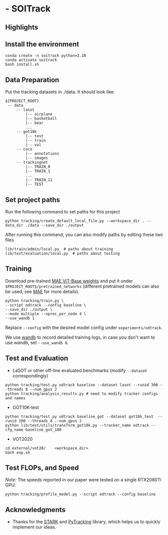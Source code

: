 #  - SOITrack

<!-- The [AAAI'2024] official implementation for the **AAAI 2024** paper \[[_ODTrack: Online Dense Temporal Token Learning for Visual Tracking_](https://arxiv.org/abs/2401.01686)\].

[[Models](https://drive.google.com/drive/folders/17LacrfRO01R75bxU4bgA87eo1b_rX5Gj?usp=sharing)], [[Raw Results](https://drive.google.com/drive/folders/10I7aHb2J4SFTMuQ_LN33VbaiykD_M2hi?usp=sharing)], [[Training logs](https://drive.google.com/drive/folders/1BXnYmnGnSZIA0IR_gwdlDczl0ex4DgFF?usp=sharing)] -->




## Highlights

<!-- ### :star2:  -->

<!-- <p align="center">
  <img width="85%" src="assets/arch.png" alt="Framework"/>
</p>
 -->



<!-- ### :star2: Strong Performance

| Tracker     | GOT-10K (AO) | LaSOT (AUC) | TrackingNet (AUC) | LaSOT_ext (AUC) | VOT2020 (EAO) | TNL2K (AUC) | OTB(AUC) |
|:-----------:|:------------:|:-----------:|:-----------------:|:-----------:|:-----------:|:-----------:|:-----------:|
| ODTrack-L | 78.2         | 74.0        | 86.1              | 53.9          | 0.605          | 61.7          | 72.4          |
| ODTrack-B | 77.0         | 73.1        | 85.1              | 52.4          | 0.581          | 60.9          | 72.3          | -->




## Install the environment
```
conda create -n soitrack python=3.10
conda activate soitrack
bash install.sh
```


## Data Preparation
Put the tracking datasets in ./data. It should look like:
   ```
   ${PROJECT_ROOT}
    -- data
        -- lasot
            |-- airplane
            |-- basketball
            |-- bear
            ...
        -- got10k
            |-- test
            |-- train
            |-- val
        -- coco
            |-- annotations
            |-- images
        -- trackingnet
            |-- TRAIN_0
            |-- TRAIN_1
            ...
            |-- TRAIN_11
            |-- TEST
   ```


## Set project paths
Run the following command to set paths for this project
```
python tracking/create_default_local_file.py --workspace_dir . --data_dir ./data --save_dir ./output
```
After running this command, you can also modify paths by editing these two files
```
lib/train/admin/local.py  # paths about training
lib/test/evaluation/local.py  # paths about testing
```


## Training
Download pre-trained [MAE ViT-Base weights](https://dl.fbaipublicfiles.com/mae/pretrain/mae_pretrain_vit_base.pth) and put it under `$PROJECT_ROOT$/pretrained_networks` (different pretrained models can also be used, see [MAE](https://github.com/facebookresearch/mae) for more details).

```
python tracking/train.py \
--script odtrack --config baseline \
--save_dir ./output \
--mode multiple --nproc_per_node 4 \
--use_wandb 1
```

Replace `--config` with the desired model config under `experiments/odtrack`.

We use [wandb](https://github.com/wandb/client) to record detailed training logs, in case you don't want to use wandb, set `--use_wandb 0`.


## Test and Evaluation

- LaSOT or other off-line evaluated benchmarks (modify `--dataset` correspondingly)
```
python tracking/test.py odtrack baseline --dataset lasot --runid 300 --threads 8 --num_gpus 2
python tracking/analysis_results.py # need to modify tracker configs and names
```
- GOT10K-test
```
python tracking/test.py odtrack baseline_got --dataset got10k_test  --runid 100 --threads 8 --num_gpus 2
python lib/test/utils/transform_got10k.py --tracker_name odtrack --cfg_name baseline_got_100
```

- VOT2020
```
cd external/vot20/    <workspace_dir>
bash exp.sh
```


## Test FLOPs, and Speed
*Note:* The speeds reported in our paper were tested on a single RTX2080Ti GPU.

```
python tracking/profile_model.py --script odtrack --config baseline
```


## Acknowledgments
* Thanks for the [STARK](https://github.com/researchmm/Stark) and [PyTracking](https://github.com/visionml/pytracking) library, which helps us to quickly implement our ideas.


<!-- ## Citation
If our work is useful for your research, please consider citing:

```Bibtex
@inproceedings{zheng2024odtrack,
  title={ODTrack: Online Dense Temporal Token Learning for Visual Tracking}, 
  author={Yaozong Zheng and Bineng Zhong and Qihua Liang and Zhiyi Mo and Shengping Zhang and Xianxian Li},
  booktitle={AAAI},
  year={2024}
} -->
```
